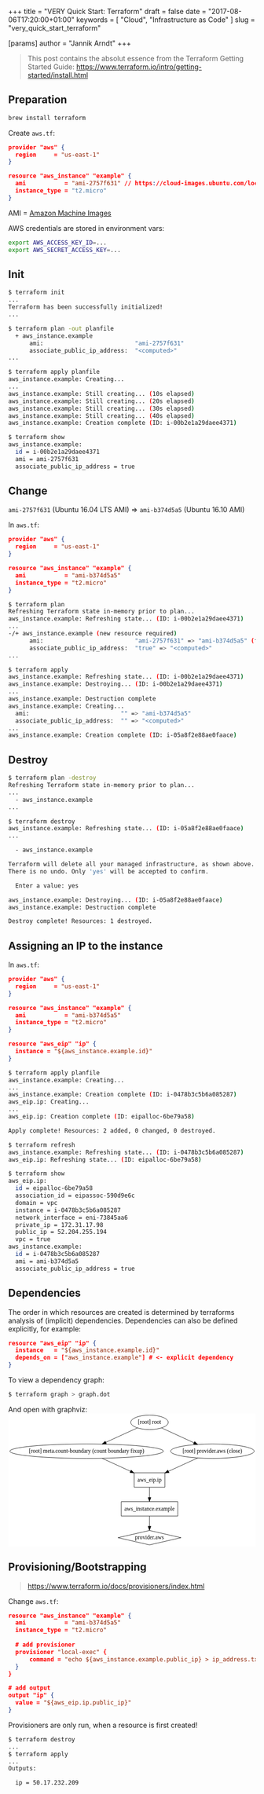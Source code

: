 +++
title = "VERY Quick Start: Terraform"
draft = false
date = "2017-08-06T17:20:00+01:00"
keywords = [ "Cloud", "Infrastructure as Code" ]
slug = "very_quick_start_terraform"

[params]
  author = "Jannik Arndt"
+++

> This post contains the absolut essence from the Terraform Getting Started Guide:
> https://www.terraform.io/intro/getting-started/install.html

<!--more-->

## Preparation
```bash
brew install terraform
```

Create `aws.tf`:
```json
provider "aws" {
  region     = "us-east-1" 
}

resource "aws_instance" "example" {
  ami           = "ami-2757f631" // https://cloud-images.ubuntu.com/locator/ec2/
  instance_type = "t2.micro"
}
```
AMI = [Amazon Machine Images](https://cloud-images.ubuntu.com/locator/ec2/)

AWS credentials are stored in environment vars:
```bash
export AWS_ACCESS_KEY_ID=...
export AWS_SECRET_ACCESS_KEY=...
```

## Init

```bash
$ terraform init
...
Terraform has been successfully initialized!
...
```

```bash
$ terraform plan -out planfile
  + aws_instance.example
      ami:                          "ami-2757f631"
      associate_public_ip_address:  "<computed>"
...
```

```bash
$ terraform apply planfile
aws_instance.example: Creating...
...
aws_instance.example: Still creating... (10s elapsed)
aws_instance.example: Still creating... (20s elapsed)
aws_instance.example: Still creating... (30s elapsed)
aws_instance.example: Still creating... (40s elapsed)
aws_instance.example: Creation complete (ID: i-00b2e1a29daee4371)
```

```bash
$ terraform show
aws_instance.example:
  id = i-00b2e1a29daee4371
  ami = ami-2757f631
  associate_public_ip_address = true
```

## Change

`ami-2757f631` (Ubuntu 16.04 LTS AMI) => `ami-b374d5a5` (Ubuntu 16.10 AMI)

In `aws.tf`:
```json
provider "aws" {
  region     = "us-east-1"
}

resource "aws_instance" "example" {
  ami           = "ami-b374d5a5"
  instance_type = "t2.micro"
}
```

```bash
$ terraform plan
Refreshing Terraform state in-memory prior to plan...
aws_instance.example: Refreshing state... (ID: i-00b2e1a29daee4371)
...
-/+ aws_instance.example (new resource required)
      ami:                          "ami-2757f631" => "ami-b374d5a5" (forces new resource)
      associate_public_ip_address:  "true" => "<computed>"
...
```

```bash
$ terraform apply
aws_instance.example: Refreshing state... (ID: i-00b2e1a29daee4371)
aws_instance.example: Destroying... (ID: i-00b2e1a29daee4371)
...
aws_instance.example: Destruction complete
aws_instance.example: Creating...
  ami:                          "" => "ami-b374d5a5"
  associate_public_ip_address:  "" => "<computed>"
...
aws_instance.example: Creation complete (ID: i-05a8f2e88ae0faace)
```

## Destroy

```bash
$ terraform plan -destroy
Refreshing Terraform state in-memory prior to plan...
...
  - aws_instance.example
...
```

```bash
$ terraform destroy
aws_instance.example: Refreshing state... (ID: i-05a8f2e88ae0faace)
...

  - aws_instance.example

Terraform will delete all your managed infrastructure, as shown above. 
There is no undo. Only 'yes' will be accepted to confirm.

  Enter a value: yes

aws_instance.example: Destroying... (ID: i-05a8f2e88ae0faace)
aws_instance.example: Destruction complete

Destroy complete! Resources: 1 destroyed.

```

## Assigning an IP to the instance

In `aws.tf`:
```json
provider "aws" {
  region     = "us-east-1"
}

resource "aws_instance" "example" {
  ami           = "ami-b374d5a5"
  instance_type = "t2.micro"
}

resource "aws_eip" "ip" {
  instance = "${aws_instance.example.id}"
}
```

```bash
$ terraform apply planfile 
aws_instance.example: Creating...
...
aws_instance.example: Creation complete (ID: i-0478b3c5b6a085287)
aws_eip.ip: Creating...
...
aws_eip.ip: Creation complete (ID: eipalloc-6be79a58)

Apply complete! Resources: 2 added, 0 changed, 0 destroyed.
```
```bash
$ terraform refresh
aws_instance.example: Refreshing state... (ID: i-0478b3c5b6a085287)
aws_eip.ip: Refreshing state... (ID: eipalloc-6be79a58)
```
```bash
$ terraform show
aws_eip.ip:
  id = eipalloc-6be79a58
  association_id = eipassoc-590d9e6c
  domain = vpc
  instance = i-0478b3c5b6a085287
  network_interface = eni-73845aa6
  private_ip = 172.31.17.98
  public_ip = 52.204.255.194
  vpc = true
aws_instance.example:
  id = i-0478b3c5b6a085287
  ami = ami-b374d5a5
  associate_public_ip_address = true
```

## Dependencies
The order in which resources are created is determined by terraforms analysis of (implicit) dependencies. Dependencies can also be defined explicitly, for example:
```json
resource "aws_eip" "ip" {
  instance   = "${aws_instance.example.id}"
  depends_on = ["aws_instance.example"] # <- explicit dependency
}
```
To view a dependency graph:
```bash
$ terraform graph > graph.dot
```
And open with graphviz:
<svg xmlns="http://www.w3.org/2000/svg" viewBox="0 0 617.8 332">
  <g class="graph" transform="translate(4 328)">
    <path fill="#fff" stroke="transparent" d="M-4 4v-332h617.8V4H-4z"/>
    <g class="node">
      <path fill="none" stroke="#000" d="M387-180h-76.7v36H387v-36z"/>
      <text x="348.6" y="-157.8" text-anchor="middle" font-family="Times,serif" font-size="14">
        aws_eip.ip
      </text>
    </g>
    <g class="node">
      <path fill="none" stroke="#000" d="M419.2-108H278v36h141.2v-36z"/>
      <text x="348.6" y="-85.8" text-anchor="middle" font-family="Times,serif" font-size="14">
        aws_instance.example
      </text>
    </g>
    <g stroke="#000" class="edge">
      <path fill="none" d="M348.6-143.8v25.4"/>
      <path d="M352-118.4l-3.4 10-3.5-10h7z"/>
    </g>
    <g class="node">
      <path fill="none" stroke="#000" d="M348.6-36L270-18l78.6 18 78.6-18-78.6-18z"/>
      <text x="348.6" y="-13.8" text-anchor="middle" font-family="Times,serif" font-size="14">
        provider.aws
      </text>
    </g>
    <g stroke="#000" class="edge">
      <path fill="none" d="M348.6-71.8v25.4"/>
      <path d="M352-46.4l-3.4 10-3.5-10h7z"/>
    </g>
    <g class="node">
      <ellipse cx="191.6" cy="-234" fill="none" stroke="#000" rx="191.7" ry="18"/>
      <text x="191.6" y="-229.8" text-anchor="middle" font-family="Times,serif" font-size="14">
        [root] meta.count-boundary (count boundary fixup)
      </text>
    </g>
    <g stroke="#000" class="edge">
      <path fill="none" d="M230.4-216.2l70.7 32.4"/>
      <path d="M302.6-187l7.6 7.4-10.5-1 3-6.3z"/>
    </g>
    <g class="node">
      <ellipse cx="505.6" cy="-234" fill="none" stroke="#000" rx="104.3" ry="18"/>
      <text x="505.6" y="-229.8" text-anchor="middle" font-family="Times,serif" font-size="14">
        [root] provider.aws (close)
      </text>
    </g>
    <g stroke="#000" class="edge">
      <path fill="none" d="M468.8-217c-21.7 9.8-49.3 22.5-72.6 33.2"/>
      <path d="M397.4-180.5l-10.6 1 7.6-7.4 3 6.7z"/>
    </g>
    <g class="node">
      <ellipse cx="348.6" cy="-306" fill="none" stroke="#000" rx="46.9" ry="18"/>
      <text x="348.6" y="-301.8" text-anchor="middle" font-family="Times,serif" font-size="14">
        [root] root
      </text>
    </g>
    <g stroke="#000" class="edge">
      <path fill="none" d="M318.3-292c-22.4 10-53.3 24.3-79 36"/>
      <path d="M240.7-252.7l-10.6 1 8-7.3 3 6.3z"/>
    </g>
    <g stroke="#000" class="edge">
      <path fill="none" d="M379-292l80.5 37"/>
      <path d="M461.2-258.2l7.6 7.3-10.6-1 3-6z"/>
    </g>
  </g>
</svg>

## Provisioning/Bootstrapping
> https://www.terraform.io/docs/provisioners/index.html

Change `aws.tf`:
```json
resource "aws_instance" "example" {
  ami           = "ami-b374d5a5"
  instance_type = "t2.micro"
  
  # add provisioner
  provisioner "local-exec" {
      command = "echo ${aws_instance.example.public_ip} > ip_address.txt"
  }
}

# add output
output "ip" {
  value = "${aws_eip.ip.public_ip}"
}
```
Provisioners are only run, when a resource is first created!
```bash
$ terraform destroy
...
$ terraform apply
...
Outputs:

  ip = 50.17.232.209
```

